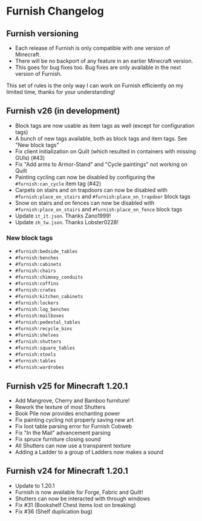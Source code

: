 # Furnish Changelog

## Furnish versioning

- Each release of Furnish is only compatible with one version of Minecraft.
- There will be no backport of any feature in an earlier Minecraft version.
- This goes for bug fixes too. Bug fixes are only available in the next version of Furnish.

This set of rules is the only way I can work on Furnish efficiently on my limited time, thanks for your understanding!

## Furnish v26 (in development)

- Block tags are now usable as item tags as well (except for configuration tags)
- A bunch of new tags available, both as block tags and item tags. See "New block tags"
- Fix client initialization on Quilt (which resulted in containers with missing GUIs) (#43)
- Fix "Add arms to Armor-Stand" and "Cycle paintings" not working on Quilt
- Painting cycling can now be disabled by configuring the `#furnish:can_cycle` item tag (#42)
- Carpets on stairs and on trapdoors can now be disabled with `#furnish:place_on_stairs` and `#furnish:place_on_trapdoor` block tags
- Snow on stairs and on fences can now be disabled with `#furnish:place_on_stairs` and `#furnish:place_on_fence` block tags
- Update `it_it.json`. Thanks Zano1999!
- Update `zh_tw.json`. Thanks Lobster0228!

### New block tags

- `#furnish:bedside_tables`
- `#furnish:benches`
- `#furnish:cabinets`
- `#furnish:chairs`
- `#furnish:chimney_conduits`
- `#furnish:coffins`
- `#furnish:crates`
- `#furnish:kitchen_cabinets`
- `#furnish:lockers`
- `#furnish:log_benches`
- `#furnish:mailboxes`
- `#furnish:pedestal_tables`
- `#furnish:recycle_bins`
- `#furnish:shelves`
- `#furnish:shutters`
- `#furnish:square_tables`
- `#furnish:stools`
- `#furnish:tables`
- `#furnish:wardrobes`

## Furnish v25 for Minecraft 1.20.1

- Add Mangrove, Cherry and Bamboo furniture!
- Rework the texture of most Shutters
- Book Pile now provides enchanting power
- Fix painting cycling not properly saving new art
- Fix loot table parsing error for Furnish Cobweb
- Fix "In the Mail" advancement parsing
- Fix spruce furniture closing sound
- All Shutters can now use a transparent texture
- Adding a Ladder to a group of Ladders now makes a sound

## Furnish v24 for Minecraft 1.20.1

- Update to 1.20.1
- Furnish is now available for Forge, Fabric and Quilt!
- Shutters can now be interacted with through windows
- Fix #31 (Bookshelf Chest items lost on breaking)
- Fix #36 (Shelf duplication bug)
